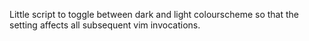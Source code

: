 Little script to toggle between dark and light colourscheme so that the
setting affects all subsequent vim invocations.
